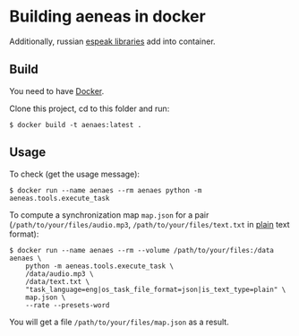 # Building aeneas in docker

Additionally, russian [espeak libraries](https://espeak.sourceforge.net/data/) add into container.

## Build

You need to have [Docker](https://docs.docker.com/engine/install/).

Clone this project, cd to this folder and run:
```
$ docker build -t aenaes:latest .
```

## Usage

To check (get the usage message):

```
$ docker run --name aenaes --rm aenaes python -m aeneas.tools.execute_task
```

To compute a synchronization map `map.json` for a pair (`/path/to/your/files/audio.mp3`, `/path/to/your/files/text.txt` in [plain](http://www.readbeyond.it/aeneas/docs/textfile.html#aeneas.textfile.TextFileFormat.PLAIN) text format):

```
$ docker run --name aenaes --rm --volume /path/to/your/files:/data aenaes \
    python -m aeneas.tools.execute_task \
    /data/audio.mp3 \
    /data/text.txt \
    "task_language=eng|os_task_file_format=json|is_text_type=plain" \
    map.json \
    --rate --presets-word
```

You will get a file `/path/to/your/files/map.json` as a result.